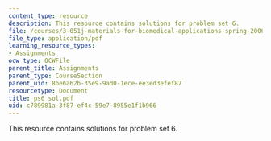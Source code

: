 ```yaml
---
content_type: resource
description: This resource contains solutions for problem set 6.
file: /courses/3-051j-materials-for-biomedical-applications-spring-2006/c789981a3f87ef4c59e78955e1f1b966_ps6_sol.pdf
file_type: application/pdf
learning_resource_types:
- Assignments
ocw_type: OCWFile
parent_title: Assignments
parent_type: CourseSection
parent_uid: 8be6a62b-35e9-9ad0-1ece-ee3ed3efef87
resourcetype: Document
title: ps6_sol.pdf
uid: c789981a-3f87-ef4c-59e7-8955e1f1b966
---
```

This resource contains solutions for problem set 6.

